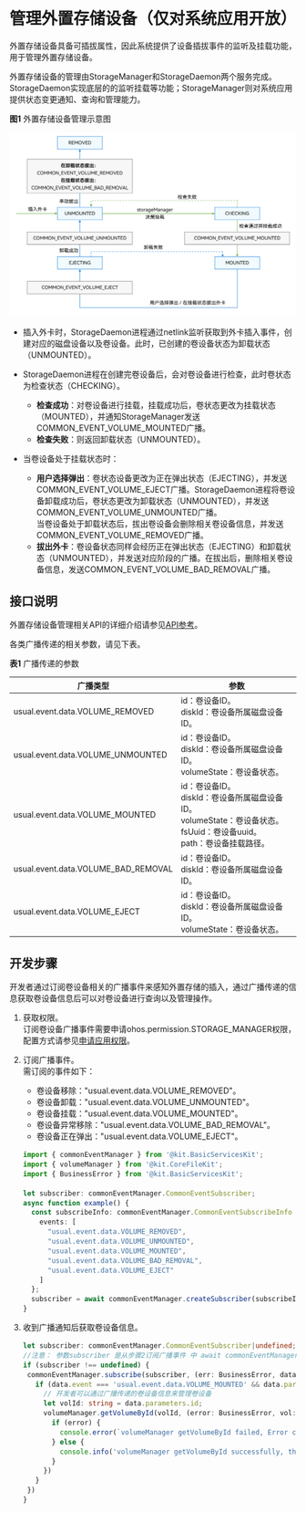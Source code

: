 # 管理外置存储设备（仅对系统应用开放）

外置存储设备具备可插拔属性，因此系统提供了设备插拔事件的监听及挂载功能，用于管理外置存储设备。

外置存储设备的管理由StorageManager和StorageDaemon两个服务完成。StorageDaemon实现底层的的监听挂载等功能；StorageManager则对系统应用提供状态变更通知、查询和管理能力。

**图1** 外置存储设备管理示意图  

![External storage device management](figures/external-storage-device-management.png)

- 插入外卡时，StorageDaemon进程通过netlink监听获取到外卡插入事件，创建对应的磁盘设备以及卷设备。此时，已创建的卷设备状态为卸载状态（UNMOUNTED）。

- StorageDaemon进程在创建完卷设备后，会对卷设备进行检查，此时卷状态为检查状态（CHECKING）。
  - **检查成功**：对卷设备进行挂载，挂载成功后，卷状态更改为挂载状态（MOUNTED），并通知StorageManager发送COMMON_EVENT_VOLUME_MOUNTED广播。
  - **检查失败**：则返回卸载状态（UNMOUNTED）。

- 当卷设备处于挂载状态时：
  - **用户选择弹出**：卷状态设备更改为正在弹出状态（EJECTING），并发送COMMON_EVENT_VOLUME_EJECT广播。StorageDaemon进程将卷设备卸载成功后，卷状态更改为卸载状态（UNMOUNTED），并发送COMMON_EVENT_VOLUME_UNMOUNTED广播。
    <br>当卷设备处于卸载状态后，拔出卷设备会删除相关卷设备信息，并发送COMMON_EVENT_VOLUME_REMOVED广播。
  - **拔出外卡**：卷设备状态同样会经历正在弹出状态（EJECTING）和卸载状态（UNMOUNTED），并发送对应阶段的广播。在拔出后，删除相关卷设备信息，发送COMMON_EVENT_VOLUME_BAD_REMOVAL广播。

## 接口说明

外置存储设备管理相关API的详细介绍请参见[API参考](../reference/apis-core-file-kit/js-apis-file-volumemanager-sys.md)。

各类广播传递的相关参数，请见下表。

**表1** 广播传递的参数

| 广播类型 | 参数 | 
| -------- | -------- |
| usual.event.data.VOLUME_REMOVED | id：卷设备ID。<br/>diskId：卷设备所属磁盘设备ID。 | 
| usual.event.data.VOLUME_UNMOUNTED | id：卷设备ID。<br/>diskId：卷设备所属磁盘设备ID。<br/>volumeState：卷设备状态。 | 
| usual.event.data.VOLUME_MOUNTED | id：卷设备ID。<br/>diskId：卷设备所属磁盘设备ID。<br/>volumeState：卷设备状态。<br/>fsUuid：卷设备uuid。<br/>path：卷设备挂载路径。 | 
| usual.event.data.VOLUME_BAD_REMOVAL | id：卷设备ID。<br/>diskId：卷设备所属磁盘设备ID。 | 
| usual.event.data.VOLUME_EJECT | id：卷设备ID。<br/>diskId：卷设备所属磁盘设备ID。<br/>volumeState：卷设备状态。 | 

## 开发步骤

开发者通过订阅卷设备相关的广播事件来感知外置存储的插入，通过广播传递的信息获取卷设备信息后可以对卷设备进行查询以及管理操作。

1. 获取权限。  
  订阅卷设备广播事件需要申请ohos.permission.STORAGE_MANAGER权限，配置方式请参见[申请应用权限](../security/AccessToken/determine-application-mode.md#system_basic等级应用申请权限的方式)。

2. 订阅广播事件。  
  需订阅的事件如下：

   - 卷设备移除："usual.event.data.VOLUME_REMOVED"。
   - 卷设备卸载："usual.event.data.VOLUME_UNMOUNTED"。
   - 卷设备挂载："usual.event.data.VOLUME_MOUNTED"。
   - 卷设备异常移除："usual.event.data.VOLUME_BAD_REMOVAL"。
   - 卷设备正在弹出："usual.event.data.VOLUME_EJECT"。

   ```ts
   import { commonEventManager } from '@kit.BasicServicesKit';
   import { volumeManager } from '@kit.CoreFileKit';
   import { BusinessError } from '@kit.BasicServicesKit';

   let subscriber: commonEventManager.CommonEventSubscriber;
   async function example() {
     const subscribeInfo: commonEventManager.CommonEventSubscribeInfo = {
       events: [
         "usual.event.data.VOLUME_REMOVED",
         "usual.event.data.VOLUME_UNMOUNTED",
         "usual.event.data.VOLUME_MOUNTED",
         "usual.event.data.VOLUME_BAD_REMOVAL",
         "usual.event.data.VOLUME_EJECT"
       ]
     };
     subscriber = await commonEventManager.createSubscriber(subscribeInfo);
   }
   ```

3. 收到广播通知后获取卷设备信息。

   ```ts
   let subscriber: commonEventManager.CommonEventSubscriber|undefined;
   //注意： 参数subscriber 是从步骤2订阅广播事件 中 await commonEventManager.createSubscriber(subscribeInfo) 获取到的。
   if (subscriber !== undefined) {
    commonEventManager.subscribe(subscriber, (err: BusinessError, data: commonEventManager.CommonEventData) => {
      if (data.event === 'usual.event.data.VOLUME_MOUNTED' && data.parameters !== undefined) {
        // 开发者可以通过广播传递的卷设备信息来管理卷设备
        let volId: string = data.parameters.id;
        volumeManager.getVolumeById(volId, (error: BusinessError, vol: volumeManager.Volume) => {
          if (error) {
            console.error(`volumeManager getVolumeById failed, Error code: ${error.code}, message: ${error.message}`);
          } else {
            console.info('volumeManager getVolumeById successfully, the volume state is ' + vol.state);
          }
        })
      }
    })
   }
   ```
